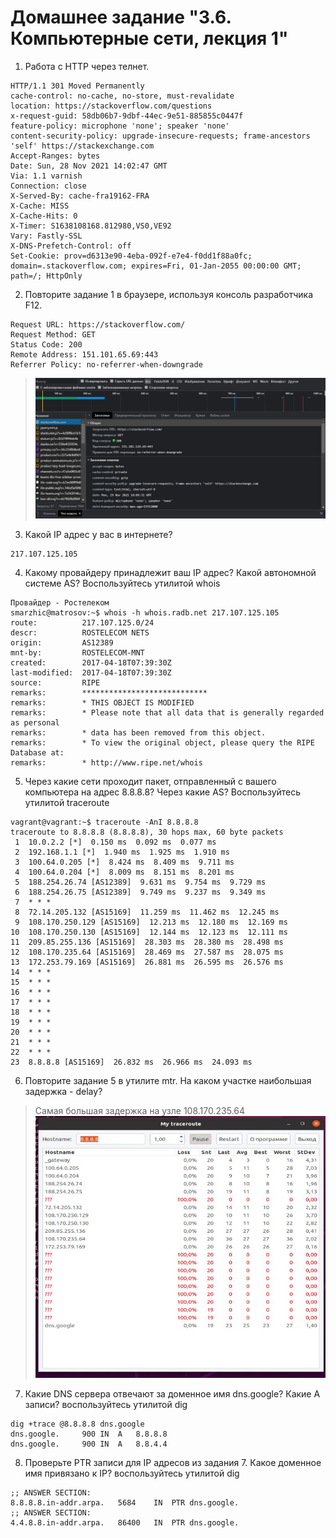 # Домашнее задание "3.6. Компьютерные сети, лекция 1"
1. Работа c HTTP через телнет.
```
HTTP/1.1 301 Moved Permanently
cache-control: no-cache, no-store, must-revalidate
location: https://stackoverflow.com/questions
x-request-guid: 58db06b7-9dbf-44ec-9e51-885855c0447f
feature-policy: microphone 'none'; speaker 'none'
content-security-policy: upgrade-insecure-requests; frame-ancestors 'self' https://stackexchange.com
Accept-Ranges: bytes
Date: Sun, 28 Nov 2021 14:02:47 GMT
Via: 1.1 varnish
Connection: close
X-Served-By: cache-fra19162-FRA
X-Cache: MISS
X-Cache-Hits: 0
X-Timer: S1638108168.812980,VS0,VE92
Vary: Fastly-SSL
X-DNS-Prefetch-Control: off
Set-Cookie: prov=d6313e90-4eba-092f-e7e4-f0dd1f88a0fc; domain=.stackoverflow.com; expires=Fri, 01-Jan-2055 00:00:00 GMT; path=/; HttpOnly
```
2. Повторите задание 1 в браузере, используя консоль разработчика F12.
```
Request URL: https://stackoverflow.com/
Request Method: GET
Status Code: 200 
Remote Address: 151.101.65.69:443
Referrer Policy: no-referrer-when-downgrade
```
>![PID 1](https://github.com/Smarzhic/netology/blob/main/03-sysadmin-06-net/2.JPG)
3. Какой IP адрес у вас в интернете?
```
217.107.125.105
```
4. Какому провайдеру принадлежит ваш IP адрес? Какой автономной системе AS? Воспользуйтесь утилитой whois  
```
Провайдер - Ростелеком
smarzhic@matrosov:~$ whois -h whois.radb.net 217.107.125.105
route:          217.107.125.0/24
descr:          ROSTELECOM NETS
origin:         AS12389
mnt-by:         ROSTELECOM-MNT
created:        2017-04-18T07:39:30Z
last-modified:  2017-04-18T07:39:30Z
source:         RIPE
remarks:        ****************************
remarks:        * THIS OBJECT IS MODIFIED
remarks:        * Please note that all data that is generally regarded as personal
remarks:        * data has been removed from this object.
remarks:        * To view the original object, please query the RIPE Database at:
remarks:        * http://www.ripe.net/whois
```
5. Через какие сети проходит пакет, отправленный с вашего компьютера на адрес 8.8.8.8? Через какие AS? Воспользуйтесь утилитой traceroute
```
vagrant@vagrant:~$ traceroute -AnI 8.8.8.8
traceroute to 8.8.8.8 (8.8.8.8), 30 hops max, 60 byte packets
 1  10.0.2.2 [*]  0.150 ms  0.092 ms  0.077 ms
 2  192.168.1.1 [*]  1.940 ms  1.925 ms  1.910 ms
 3  100.64.0.205 [*]  8.424 ms  8.409 ms  9.711 ms
 4  100.64.0.204 [*]  8.009 ms  8.151 ms  8.201 ms
 5  188.254.26.74 [AS12389]  9.631 ms  9.754 ms  9.729 ms
 6  188.254.26.75 [AS12389]  9.749 ms  9.237 ms  9.349 ms
 7  * * *
 8  72.14.205.132 [AS15169]  11.259 ms  11.462 ms  12.245 ms
 9  108.170.250.129 [AS15169]  12.213 ms  12.180 ms  12.169 ms
10  108.170.250.130 [AS15169]  12.144 ms  12.123 ms  12.111 ms
11  209.85.255.136 [AS15169]  28.303 ms  28.380 ms  28.498 ms
12  108.170.235.64 [AS15169]  28.469 ms  27.587 ms  28.075 ms
13  172.253.79.169 [AS15169]  26.881 ms  26.595 ms  26.576 ms
14  * * *
15  * * *
16  * * *
17  * * *
18  * * *
19  * * *
20  * * *
21  * * *
22  * * *
23  8.8.8.8 [AS15169]  26.832 ms  26.966 ms  24.093 ms
```
6. Повторите задание 5 в утилите mtr. На каком участке наибольшая задержка - delay?
> Самая большая задержка на узле 108.170.235.64
>![PID 1](https://github.com/Smarzhic/netology/blob/main/03-sysadmin-06-net/mtr.JPG)
7. Какие DNS сервера отвечают за доменное имя dns.google? Какие A записи? воспользуйтесь утилитой dig
```
dig +trace @8.8.8.8 dns.google
dns.google.		900	IN	A	8.8.8.8
dns.google.		900	IN	A	8.8.4.4
```
8. Проверьте PTR записи для IP адресов из задания 7. Какое доменное имя привязано к IP? воспользуйтесь утилитой dig
```
;; ANSWER SECTION:
8.8.8.8.in-addr.arpa.	5684	IN	PTR	dns.google.
;; ANSWER SECTION:
4.4.8.8.in-addr.arpa.	86400	IN	PTR	dns.google.
```
